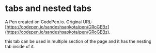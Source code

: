 # tabs and nested tabs

A Pen created on CodePen.io. Original URL: [https://codepen.io/sandeshsapkota/pen/GRoGEBz](https://codepen.io/sandeshsapkota/pen/GRoGEBz).

this tab can be used in multiple section of the page and it has the nesting tab inside of it.